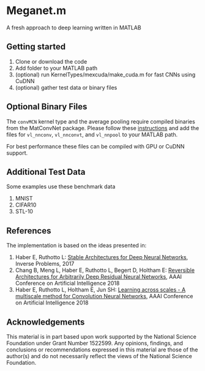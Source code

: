 # Meganet.m
A fresh approach to deep learning written in MATLAB

## Getting started

1. Clone or download the code 
1. Add folder to your MATLAB path
1. (optional) run KernelTypes/mexcuda/make_cuda.m for fast CNNs using CuDNN
1. (optional) gather test data or binary files 

## Optional Binary Files

The `convMCN` kernel type and the average pooling require compiled binaries 
from the MatConvNet package. Please follow these [instructions](http://www.vlfeat.org/matconvnet/install/)
and add the files for `vl_nnconv`, `vl_nnconvt`, and `vl_nnpool` to your MATLAB path.

For best performance these files can be compiled with GPU or CuDNN support. 

## Additional Test Data

Some examples use these benchmark data

1. MNIST 
1. CIFAR10 
1. STL-10

## References 

The implementation is based on the ideas presented in:

1. Haber E, Ruthotto L: [Stable Architectures for Deep Neural Networks](http://arxiv.org/abs/1705.03341), Inverse Problems, 2017
1. Chang B, Meng L, Haber E, Ruthotto L, Begert D, Holtham E: [Reversible Architectures for Arbitrarily Deep Residual Neural Networks](https://arxiv.org/abs/1709.03698), AAAI Conference on Artificial Intelligence 2018
1. Haber E, Ruthotto L, Holtham E, Jun SH:  [Learning across scales - A multiscale method for Convolution Neural Networks](https://arxiv.org/abs/1703.02009), AAAI Conference on Artificial Intelligence 2018

## Acknowledgements

This material is in part based upon work supported by the National Science Foundation under Grant Number 1522599. Any opinions, findings, and conclusions or recommendations expressed in this material are those of the author(s) and do not necessarily reflect the views of the National Science Foundation.
